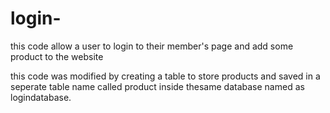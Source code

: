 # login-
this code allow a user to login to their member's page and add some product to the website


this code was modified by creating a table to store products and saved in a seperate table name called product inside thesame database named as logindatabase.
